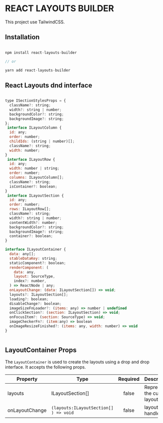 # REACT LAYOUTS BUILDER

This project use TailwindCSS.

## Installation

```js

npm install react-layouts-builder

// or

yarn add react-layouts-builder

```

## React Layouts dnd interface

```js

type ISectionStylesProps = {
  className?: string;
  width?: string | number;
  backgroundColor?: string;
  backgroundImage?: string;
};
 interface ILayoutColumn {
  id: any;
  order: number;
  childIds: (string | number)[];
  className?: string;
  width: number;
}
 interface ILayoutRow {
  id: any;
  width: number | string;
  order: number;
  columns: ILayoutColumn[];
  className?: string;
  isContainer?: boolean;
}
 interface ILayoutSection {
  id: any;
  order: number;
  rows: ILayoutRow[];
  className?: string;
  width?: string | number;
  contentWidth?: number;
  backgroundColor?: string;
  backgroundImage?: string;
  container?: boolean;
}

interface ILayoutContainer {
  data: any[];
  stableDataKey: string;
  staticComponent?: boolean;
  renderComponent: (
    data: any,
    layout: SourceType,
    index?: number,
  ) => ReactNode | any;
  onLayoutChange: (data: ILayoutSection[]) => void;
  layouts?: ILayoutSection[];
  loading?: boolean;
  disableChange?: boolean;
  imageSizeFnLoader?: (items: any) => number | undefined
  onClickSection?: (section: ILayoutSection) => void;
  onFocusItem?: (section: SourceType) => void;
  imageCheckerFn?: (item:any) => boolean
  onImageResizeFinished?: (items: any, width: number) => void
}



```

## LayoutContainer Props

The `LayoutContainer` is used to create the layouts using a drop and drop interface. It accepts the following props.

| Property       | Type                                  | Required | Description                   |
| -------------- | ------------------------------------- | :------: | ----------------------------- |
| layouts        | ILayoutSection[]                      |  false   | Represents the current layout |
| onLayoutChange | `(layouts:ILayoutSection[] ) => void` |  false   | layouts handler               |

